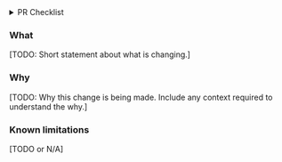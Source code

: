 <!--
If you're making a doc PR or something tiny where the below is irrelevant,
delete this template and use a short description, but in your description aim to
include both what the change is, and why it is being made, with enough context
for anyone to understand.
-->

<details>
  <summary>PR Checklist</summary>

### PR Structure

- [ ] This PR has reasonably narrow scope (if not, break it down into smaller
      PRs).
- [ ] This PR avoids mixing refactoring changes with feature changes (split into
      two PRs otherwise).
- [ ] This PR's title starts is concise and descriptive.

### Thoroughness

- [ ] This PR adds tests for the most critical parts of the new functionality or
      fixes.
- [ ] I've updated any docs, `.md` files, etc… affected by this change.

</details>

### What

[TODO: Short statement about what is changing.]

### Why

[TODO: Why this change is being made. Include any context required to understand
the why.]

### Known limitations

[TODO or N/A]
